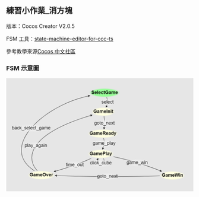 ## 練習小作業_消方塊

版本：Cocos Creator V2.0.5

FSM 工具：[state-machine-editor-for-ccc-ts](https://github.com/linhaiwei123/state-machine-editor-for-ccc-ts.git)

參考教學來源[Cocos 中文社區](https://forum.cocos.com/t/cocos-creator-typescript/46515)

### FSM 示意圖
![image](https://github.com/az198071123/test_CocosCreator_Cube/blob/master/CubeGameFSM.PNG)
